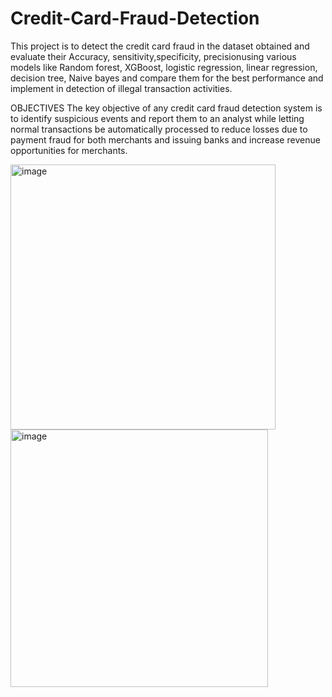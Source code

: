 # Credit-Card-Fraud-Detection
This project is to detect the credit card fraud in the dataset obtained and evaluate their Accuracy, sensitivity,specificity, precisionusing various models like Random forest, XGBoost, logistic regression, linear regression, decision tree, Naive bayes and compare them for the best performance and implement in detection of illegal transaction activities.

OBJECTIVES
The key objective of any credit card fraud detection system is to identify suspicious events and report them to an analyst while letting normal transactions be automatically processed to reduce losses due to payment fraud for both merchants and issuing banks and increase revenue opportunities for merchants.



<img width="424" alt="image" src="https://github.com/user-attachments/assets/73235625-f46a-4136-ba96-7919066a5645" />
<img width="412" alt="image" src="https://github.com/user-attachments/assets/2a0cbb9d-2182-44a8-b58c-6696302ce40a" />


